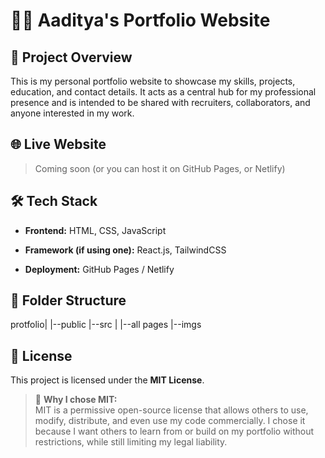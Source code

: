 # 🧑‍💻 Aaditya's Portfolio Website

## 📌 Project Overview
This is my personal portfolio website to showcase my skills, projects, education, and contact details. It acts as a central hub for my professional presence and is intended to be shared with recruiters, collaborators, and anyone interested in my work.

## 🌐 Live Website
> Coming soon (or you can host it on GitHub Pages, or Netlify)

## 🛠️ Tech Stack
- **Frontend:** HTML, CSS, JavaScript  

- **Framework (if using one):** React.js, TailwindCSS
- **Deployment:** GitHub Pages / Netlify

## 📁 Folder Structure
protfolio|
         |--public
         |--src |
                |--all pages
                |--imgs
         
## 📄 License

This project is licensed under the **MIT License**.

> 📝 **Why I chose MIT:**  
> MIT is a permissive open-source license that allows others to use, modify, distribute, and even use my code commercially. I chose it because I want others to learn from or build on my portfolio without restrictions, while still limiting my legal liability.
